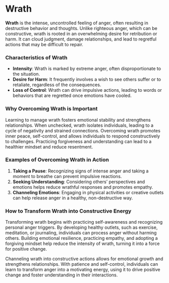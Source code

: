# Wrath

**Wrath** is the intense, uncontrolled feeling of anger, often resulting in destructive behavior and thoughts. Unlike righteous anger, which can be constructive, wrath is rooted in an overwhelming desire for retribution or harm. It can cloud judgment, damage relationships, and lead to regretful actions that may be difficult to repair.

### Characteristics of Wrath

- **Intensity**: Wrath is marked by extreme anger, often disproportionate to the situation.
- **Desire for Harm**: It frequently involves a wish to see others suffer or to retaliate, regardless of the consequences.
- **Loss of Control**: Wrath can drive impulsive actions, leading to words or behaviors that are regretted once emotions have cooled.

### Why Overcoming Wrath is Important

Learning to manage wrath fosters emotional stability and strengthens relationships. When unchecked, wrath isolates individuals, leading to a cycle of negativity and strained connections. Overcoming wrath promotes inner peace, self-control, and allows individuals to respond constructively to challenges. Practicing forgiveness and understanding can lead to a healthier mindset and reduce resentment.

### Examples of Overcoming Wrath in Action

1. **Taking a Pause**: Recognizing signs of intense anger and taking a moment to breathe can prevent impulsive reactions.
2. **Seeking Understanding**: Considering others’ perspectives and emotions helps reduce wrathful responses and promotes empathy.
3. **Channeling Emotions**: Engaging in physical activities or creative outlets can help release anger in a healthy, non-destructive way.

### How to Transform Wrath into Constructive Energy

Transforming wrath begins with practicing self-awareness and recognizing personal anger triggers. By developing healthy outlets, such as exercise, meditation, or journaling, individuals can process anger without harming others. Building emotional resilience, practicing empathy, and adopting a forgiving mindset help reduce the intensity of wrath, turning it into a force for positive change.

Channeling wrath into constructive actions allows for emotional growth and strengthens relationships. With patience and self-control, individuals can learn to transform anger into a motivating energy, using it to drive positive change and foster understanding in their interactions.